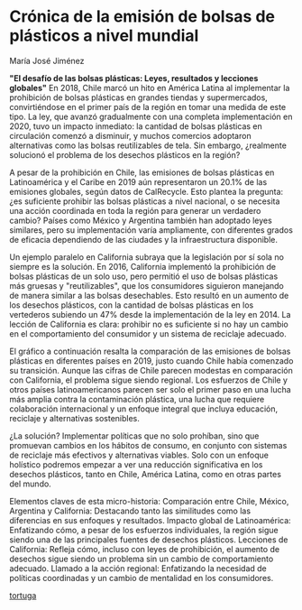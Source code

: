 # Crónica de la emisión de bolsas de plásticos a nivel mundial
María José Jiménez

**"El desafío de las bolsas plásticas: Leyes, resultados y lecciones globales"**
En 2018, Chile marcó un hito en América Latina al implementar la prohibición de bolsas plásticas en grandes tiendas y supermercados, convirtiéndose en el primer país de la región en tomar una medida de este tipo. La ley, que avanzó gradualmente con una completa implementación en 2020, tuvo un impacto inmediato: la cantidad de bolsas plásticas en circulación comenzó a disminuir, y muchos comercios adoptaron alternativas como las bolsas reutilizables de tela. Sin embargo, ¿realmente solucionó el problema de los desechos plásticos en la región?

A pesar de la prohibición en Chile, las emisiones de bolsas plásticas en Latinoamérica y el Caribe en 2019 aún representaron un 20.1% de las emisiones globales, según datos de CalRecycle. Esto plantea la pregunta: ¿es suficiente prohibir las bolsas plásticas a nivel nacional, o se necesita una acción coordinada en toda la región para generar un verdadero cambio? Países como México y Argentina también han adoptado leyes similares, pero su implementación varía ampliamente, con diferentes grados de eficacia dependiendo de las ciudades y la infraestructura disponible.

Un ejemplo paralelo en California subraya que la legislación por sí sola no siempre es la solución. En 2016, California implementó la prohibición de bolsas plásticas de un solo uso, pero permitió el uso de bolsas plásticas más gruesas y "reutilizables", que los consumidores siguieron manejando de manera similar a las bolsas desechables. Esto resultó en un aumento de los desechos plásticos, con la cantidad de bolsas plásticas en los vertederos subiendo un 47% desde la implementación de la ley en 2014. La lección de California es clara: prohibir no es suficiente si no hay un cambio en el comportamiento del consumidor y un sistema de reciclaje adecuado.

El gráfico a continuación resalta la comparación de las emisiones de bolsas plásticas en diferentes países en 2019, justo cuando Chile había comenzado su transición. Aunque las cifras de Chile parecen modestas en comparación con California, el problema sigue siendo regional. Los esfuerzos de Chile y otros países latinoamericanos parecen ser solo el primer paso en una lucha más amplia contra la contaminación plástica, una lucha que requiere colaboración internacional y un enfoque integral que incluya educación, reciclaje y alternativas sostenibles.

¿La solución? Implementar políticas que no solo prohíban, sino que promuevan cambios en los hábitos de consumo, en conjunto con sistemas de reciclaje más efectivos y alternativas viables. Solo con un enfoque holístico podremos empezar a ver una reducción significativa en los desechos plásticos, tanto en Chile, América Latina, como en otras partes del mundo.

Elementos claves de esta micro-historia:
Comparación entre Chile, México, Argentina y California: Destacando tanto las similitudes como las diferencias en sus enfoques y resultados.
Impacto global de Latinoamérica: Enfatizando cómo, a pesar de los esfuerzos individuales, la región sigue siendo una de las principales fuentes de desechos plásticos.
Lecciones de California: Refleja cómo, incluso con leyes de prohibición, el aumento de desechos sigue siendo un problema sin un cambio de comportamiento adecuado.
Llamado a la acción regional: Enfatizando la necesidad de políticas coordinadas y un cambio de mentalidad en los consumidores.

[tortuga](visualización/torturga.jpeg)